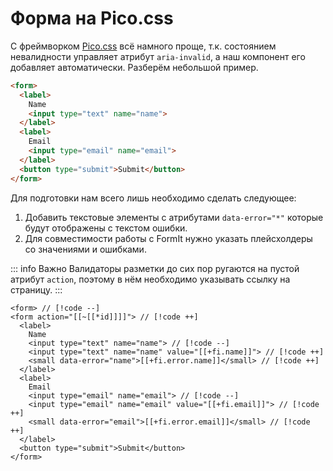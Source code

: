 # Форма на Pico.css

С фреймворком [Pico.css](https://picocss.com/) всё намного проще, т.к. состоянием невалидности управляет атрибут `aria-invalid`, а наш компонент его добавляет автоматически. Разберём небольшой пример.

```html
<form>
  <label>
    Name
    <input type="text" name="name">
  </label>
  <label>
    Email
    <input type="email" name="email">
  </label>
  <button type="submit">Submit</button>
</form>
```

Для подготовки нам всего лишь необходимо сделать следующее:

1. Добавить текстовые элементы с атрибутами `data-error="*"` которые будут отображены с текстом ошибки.
2. Для совместимости работы с FormIt нужно указать плейсхолдеры со значениями и ошибками.

::: info Важно
Валидаторы разметки до сих пор ругаются на пустой атрибут `action`, поэтому в нём необходимо указывать ссылку на страницу.
:::

```modx
<form> // [!code --]
<form action="[[~[[*id]]]]"> // [!code ++]
  <label>
    Name
    <input type="text" name="name"> // [!code --]
    <input type="text" name="name" value="[[+fi.name]]"> // [!code ++]
    <small data-error="name">[[+fi.error.name]]</small> // [!code ++]
  </label>
  <label>
    Email
    <input type="email" name="email"> // [!code --]
    <input type="email" name="email" value="[[+fi.email]]"> // [!code ++]
    <small data-error="email">[[+fi.error.email]]</small> // [!code ++]
  </label>
  <button type="submit">Submit</button>
</form>
```
